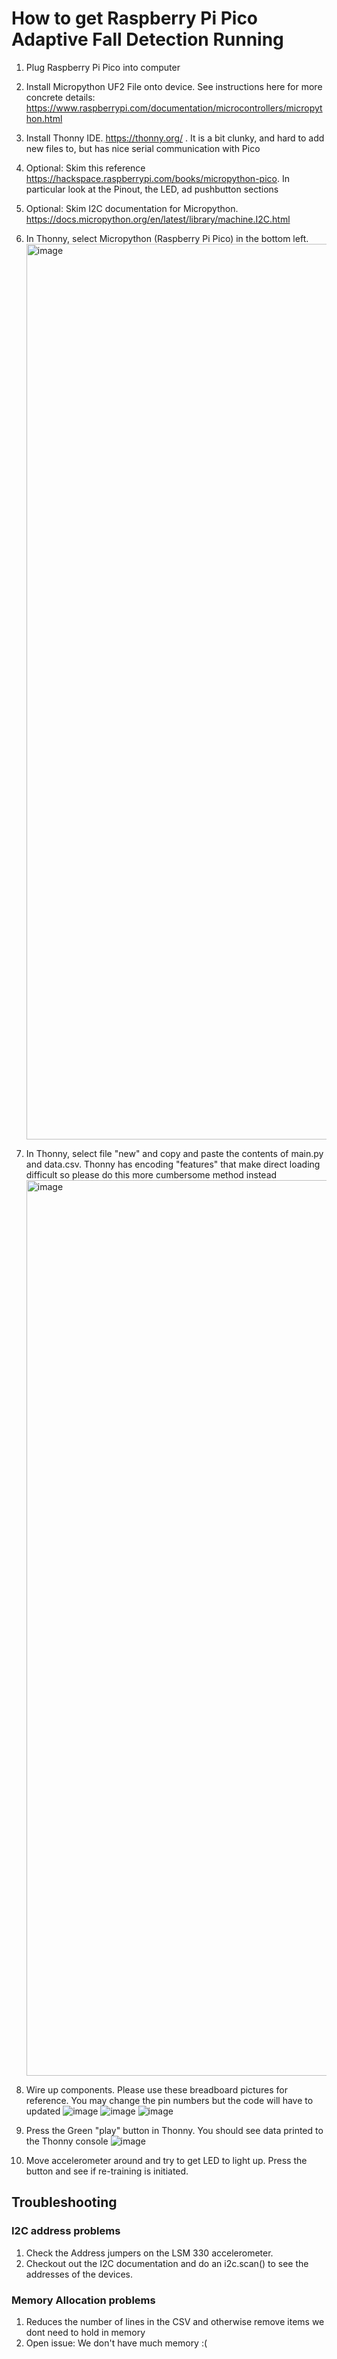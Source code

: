 # How to get Raspberry Pi Pico Adaptive Fall Detection Running

1. Plug Raspberry Pi Pico into computer
2. Install Micropython UF2 File onto device. See instructions here for more concrete details: https://www.raspberrypi.com/documentation/microcontrollers/micropython.html
3. Install Thonny IDE.  https://thonny.org/ . It is a bit clunky, and hard to add new files to, but has nice serial communication with Pico
4. Optional: Skim this reference https://hackspace.raspberrypi.com/books/micropython-pico. In particular look at the Pinout, the LED, ad pushbutton sections
5. Optional: Skim I2C documentation for Micropython. https://docs.micropython.org/en/latest/library/machine.I2C.html
6. In Thonny, select Micropython (Raspberry Pi Pico) in the bottom left. <img width="1433" alt="image" src="https://user-images.githubusercontent.com/54165966/202307653-5ff72d10-8e9e-4ddf-aca6-2aa2b5859eb6.png">
8. In Thonny, select file "new" and copy and paste the contents of main.py and data.csv. Thonny has encoding "features" that make direct loading difficult so please do this more cumbersome method instead <img width="1433" alt="image" src="https://user-images.githubusercontent.com/54165966/202307840-75c85211-aaac-4211-8070-0475d792d4f0.png">
9. Wire up components. Please use these breadboard pictures for reference. You may change the pin numbers but the code will have to updated
![image](https://user-images.githubusercontent.com/54165966/202309305-f7aee928-1f49-4073-b093-266fa2b4da4e.png)
![image](https://user-images.githubusercontent.com/54165966/202309397-973adee7-10da-4a1a-9f32-9af1ae29674f.png)
![image](https://user-images.githubusercontent.com/54165966/202309446-9629e6f1-eeba-40de-90a9-f879f50e5940.png)


10. Press the Green "play" button in Thonny. You should see data printed to the Thonny console
![image](https://user-images.githubusercontent.com/54165966/202308230-dcc73c5f-114b-4deb-a246-9921103f1f72.png)

11. Move accelerometer around and try to get LED to light up. Press the button and see if re-training is initiated.


## Troubleshooting

### I2C address problems

1. Check the Address jumpers on the LSM 330 accelerometer.
2. Checkout out the I2C documentation and do an i2c.scan() to see the addresses of the devices.

### Memory Allocation problems
1. Reduces the number of lines in the CSV and otherwise remove items we dont need to hold in memory
2. Open issue: We don't have much memory :(


